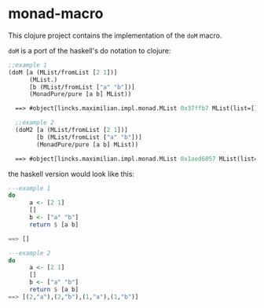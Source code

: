 # monad-macro

This clojure project contains the implementation of the `doM` macro.

`doM` is a port of the haskell's do notation to clojure:
```clojure
;;example 1
(doM [a (MList/fromList [2 1])]
      (MList.)
      [b (MList/fromList ["a" "b"])]
      (MonadPure/pure [a b] MList))

  ==> #object[lincks.maximilian.impl.monad.MList 0x37ffb7 MList(list=[])]

  ;;example 2
  (doM2 [a (MList/fromList [2 1])]
        [b (MList/fromList ["a" "b"])]
        (MonadPure/pure [a b] MList))

  ==> #object[lincks.maximilian.impl.monad.MList 0x1aed6057 MList(list=[[2 "a"], [2 "b"], [1 "a"], [1 "b"]])]"
```

the haskell version would look like this:

```haskell
---example 1
do
      a <- [2 1]
      []
      b <- ["a" "b"]
      return $ [a b]

==> []

---example 2
do
      a <- [2 1]
      []
      b <- ["a" "b"]
      return $ [a b]
==> [(2,"a"),(2,"b"),(1,"a"),(1,"b")]
```
